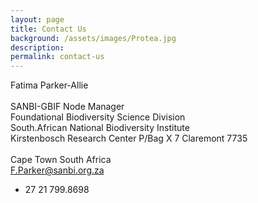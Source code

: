 ```yaml
---
layout: page
title: Contact Us
background: /assets/images/Protea.jpg
description:
permalink: contact-us
---
```


Fatima Parker-Allie<br>       
SANBI-GBIF Node Manager<br>
Foundational Biodiversity Science Division<br>
South.African National Biodiversity Institute<br> 
Kirstenbosch Research Center  P/Bag X 7 Claremont 7735<br>     
Cape Town South Africa<br>
F.Parker@sanbi.org.za<br>
+ 27 21 799.8698<br>                        
  


                                                        







                                                             
                                                             
                                                             
                                                          
